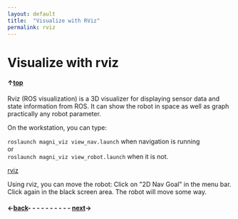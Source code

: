 ```yaml
---
layout: default
title:  "Visualize with RViz"
permalink: rviz
---
```


# Visualize with rviz

#### &uarr;[top](https://ubiquityrobotics.github.io/learn/)

Rviz (ROS visualization) is a 3D visualizer for displaying sensor data and state information from ROS. It can show the robot in space as well as graph practically any robot parameter.

<!-- To start rviz, type on the workstation command line:

  `rviz`
-->
On the workstation, you can type:

  ```roslaunch magni_viz view_nav.launch``` when navigation is running  
  or  
  ```roslaunch magni_viz view_robot.launch``` when it is not.

[rviz](https://ubiquityrobotics.github.io/learn/assets/rviz_image.png)

Using rviz, you can move the robot:
Click on "2D Nav Goal" in the menu bar.
Click again in the black screen area.  The robot will move some way.

#### &larr;[back](workstation_setup)- - - - - - - - - - [next](fiducials)&rarr;
